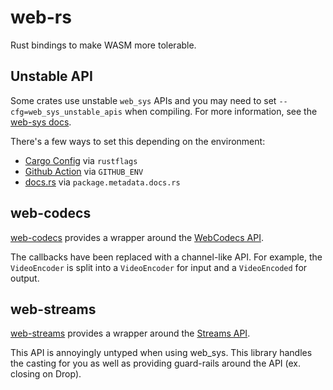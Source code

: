 # web-rs
Rust bindings to make WASM more tolerable.

## Unstable API
Some crates use unstable `web_sys` APIs and you may need to set `--cfg=web_sys_unstable_apis` when compiling.
For more information, see the [web-sys docs](https://rustwasm.github.io/wasm-bindgen/web-sys/unstable-apis.html).

There's a few ways to set this depending on the environment:
- [Cargo Config](./cargo/config.toml) via `rustflags`
- [Github Action](.github/workflows/pr.yml) via `GITHUB_ENV`
- [docs.rs](./web-codecs/Cargo.toml) via `package.metadata.docs.rs`

## web-codecs
[web-codecs](./web-codecs) provides a wrapper around the [WebCodecs API](https://developer.mozilla.org/en-US/docs/Web/API/WebCodecs_API).

The callbacks have been replaced with a channel-like API.
For example, the `VideoEncoder` is split into a `VideoEncoder` for input and a `VideoEncoded` for output.

## web-streams
[web-streams](./web-streams) provides a wrapper around the [Streams API](https://developer.mozilla.org/en-US/docs/Web/API/Streams_API).

This API is annoyingly untyped when using web_sys.
This library handles the casting for you as well as providing guard-rails around the API (ex. closing on Drop).